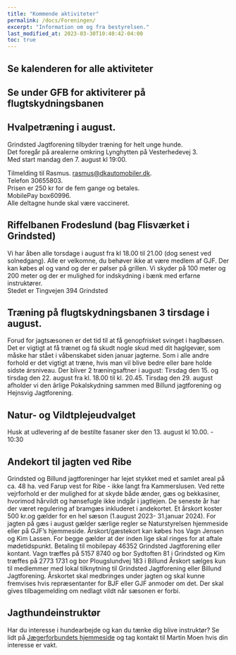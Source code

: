 ```yaml
---
title: "Kommende aktiviteter"
permalink: /docs/Foreningen/
excerpt: "Information om og fra bestyrelsen."
last_modified_at: 2023-03-30T10:40:42-04:00
toc: true
---
```

## Se kalenderen for alle aktiviteter

## Se under GFB for aktiviterer på flugtskydningsbanen

## Hvalpetræning i august. 
Grindsted Jagtforening tilbyder træning for helt unge hunde.   
Det foregår på arealerne omkring Lynghytten på Vesterhedevej 3.  
Med start mandag den 7. august kl 19:00.  

Tilmelding til Rasmus. 
rasmus@dkautomobiler.dk.  
Telefon 30655803.   
Prisen er 250 kr for de fem gange og betales.      
MobilePay box60996.   
Alle deltagne hunde skal være vaccineret.   
## Riffelbanen Frodeslund (bag Flisværket i Grindsted)
Vi har åben alle torsdage i august fra kl 18.00 til 21.00 (dog senest ved solnedgang). Alle er velkomne, du behøver ikke at være medlem af GJF. Der kan købes øl og vand og der er pølser på grillen. Vi skyder på 100 meter og 200 meter og der er mulighed for indskydning i bænk med erfarne instruktører.    
Stedet er Tingvejen 394 Grindsted

## Træning på flugtskydningsbanen 3 tirsdage i august.
Forud for jagtsæsonen er det tid til at få genopfrisket svinget i haglbøssen. Det er vigtigt at få trænet og fá skudt nogle skud med dit haglgevær, som måske har stået i våbenskabet siden januar jagterne.
Som i alle andre forhold er det vigtigt at træne, hvis man vil blive bedre eller bare holde sidste ársniveau.
Der bliver 2 træningsaftner i august: Tirsdag den 15. og tirsdag den 22. august fra kl. 18.00 til kl. 20.45.
Tirsdag den 29. august afholder vi den ârlige Pokalskydning sammen med Billund jagtforening og Hejnsvig Jagtforening.

## Natur- og Vildtplejeudvalget
Husk at udlevering af de bestilte fasaner sker den 13. august kl 10.00. - 10:30

## Andekort til jagten ved Ribe
Grindsted og Billund jagtforeninger har lejet stykket med et samlet areal på ca. 48 ha. ved Farup vest for Ribe - ikke langt fra Kammerslusen.
Ved rette vejrforhold er der mulighed for at skyde både ænder, gæs og bekkasiner, hvorimod hårvildt og hønsefugle ikke indgår i jagtlejen. De seneste år har der været regulering af bramgæs inkluderet i andekortet.
Et årskort koster 500 kr.og gælder for en hel sæson (1.august 2023- 31.januar 2024). For jagten på gæs i august gælder særlige regler se Naturstyrelsen hjemmeside eller på GJF’s hjemmeside.
Årskort/gæstekort kan købes hos Vagn Jensen og Kim Lassen. For begge gælder at der inden lige skal ringes for at aftale mødetidspunkt. Betaling til mobilepay 46352 Grindsted Jagtforening eller kontant.
Vagn træffes på 5157 8740 og bor Sydtoften 81 i Grindsted og Kim træffes på 2773 1731 og bor Plougslundvej 183 i Billund
Årskort sælges kun til medlemmer med lokal tilknytning til Grindsted Jagtforening eller Billund Jagtforening. Årskortet skal medbringes under jagten og skal kunne fremvises hvis repræsentanter for BJF eller GJF anmoder om det. Der skal gives tilbagemelding om nedlagt vildt når sæsonen er forbi.

## Jagthundeinstruktør
Har du interesse i hundearbejde og kan du tænke dig blive instruktør?
Se lidt på [Jægerforbundets hjemmeside](https://www.jaegerforbundet.dk/det-sker-i-dj/instruktor-uddannelserne/jagthundeinstruktor/) og tag kontakt til Martin Moen hvis din interesse er vakt.

